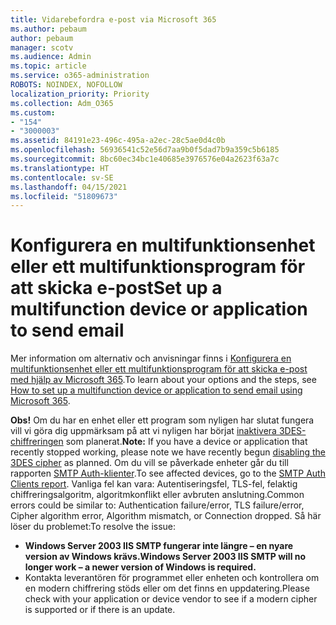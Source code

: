 ```yaml
---
title: Vidarebefordra e-post via Microsoft 365
ms.author: pebaum
author: pebaum
manager: scotv
ms.audience: Admin
ms.topic: article
ms.service: o365-administration
ROBOTS: NOINDEX, NOFOLLOW
localization_priority: Priority
ms.collection: Adm_O365
ms.custom:
- "154"
- "3000003"
ms.assetid: 84191e23-496c-495a-a2ec-28c5ae0d4c0b
ms.openlocfilehash: 56936541c52e56d7aa9b0f5dad7b9a359c5b6185
ms.sourcegitcommit: 8bc60ec34bc1e40685e3976576e04a2623f63a7c
ms.translationtype: HT
ms.contentlocale: sv-SE
ms.lasthandoff: 04/15/2021
ms.locfileid: "51809673"
---
```

# <a name="set-up-a-multifunction-device-or-application-to-send-email"></a><span data-ttu-id="929aa-102">Konfigurera en multifunktionsenhet eller ett multifunktionsprogram för att skicka e-post</span><span class="sxs-lookup"><span data-stu-id="929aa-102">Set up a multifunction device or application to send email</span></span>

<span data-ttu-id="929aa-103">Mer information om alternativ och anvisningar finns i [Konfigurera en multifunktionsenhet eller ett multifunktionsprogram för att skicka e-post med hjälp av Microsoft 365](https://docs.microsoft.com/Exchange/mail-flow-best-practices/how-to-set-up-a-multifunction-device-or-application-to-send-email-using-microsoft-365-or-office-365).</span><span class="sxs-lookup"><span data-stu-id="929aa-103">To learn about your options and the steps, see [How to set up a multifunction device or application to send email using Microsoft 365](https://docs.microsoft.com/Exchange/mail-flow-best-practices/how-to-set-up-a-multifunction-device-or-application-to-send-email-using-microsoft-365-or-office-365).</span></span>
  
<span data-ttu-id="929aa-104">**Obs!** Om du har en enhet eller ett program som nyligen har slutat fungera vill vi göra dig uppmärksam på att vi nyligen har börjat [inaktivera 3DES-chiffreringen](https://docs.microsoft.com/microsoft-365/compliance/technical-reference-details-about-encryption) som planerat.</span><span class="sxs-lookup"><span data-stu-id="929aa-104">**Note:** If you have a device or application that recently stopped working, please note we have recently begun [disabling the 3DES cipher](https://docs.microsoft.com/microsoft-365/compliance/technical-reference-details-about-encryption) as planned.</span></span> <span data-ttu-id="929aa-105">Om du vill se påverkade enheter går du till rapporten [SMTP Auth-klienter](https://protection.office.com/mailflow/dashboard).</span><span class="sxs-lookup"><span data-stu-id="929aa-105">To see affected devices, go to the [SMTP Auth Clients report](https://protection.office.com/mailflow/dashboard).</span></span> <span data-ttu-id="929aa-106">Vanliga fel kan vara: Autentiseringsfel, TLS-fel, felaktig chiffreringsalgoritm, algoritmkonflikt eller avbruten anslutning.</span><span class="sxs-lookup"><span data-stu-id="929aa-106">Common errors could be similar to: Authentication failure/error, TLS failure/error, Cipher algorithm error, Algorithm mismatch, or Connection dropped.</span></span> <span data-ttu-id="929aa-107">Så här löser du problemet:</span><span class="sxs-lookup"><span data-stu-id="929aa-107">To resolve the issue:</span></span>

 - <span data-ttu-id="929aa-108">**Windows Server 2003 IIS SMTP fungerar inte längre – en nyare version av Windows krävs.**</span><span class="sxs-lookup"><span data-stu-id="929aa-108">**Windows Server 2003 IIS SMTP will no longer work – a newer version of Windows is required.**</span></span>  
 - <span data-ttu-id="929aa-109">Kontakta leverantören för programmet eller enheten och kontrollera om en modern chiffrering stöds eller om det finns en uppdatering.</span><span class="sxs-lookup"><span data-stu-id="929aa-109">Please check with your application or device vendor to see if a modern cipher is supported or if there is an update.</span></span>
